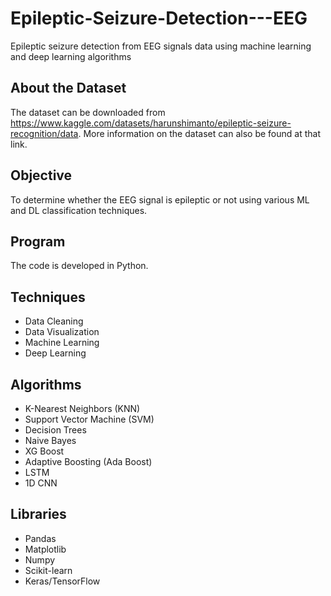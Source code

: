 # Epileptic-Seizure-Detection---EEG

Epileptic seizure detection from EEG signals data using machine learning and deep learning algorithms

## About the Dataset

The dataset can be downloaded from https://www.kaggle.com/datasets/harunshimanto/epileptic-seizure-recognition/data. More information on the dataset
can also be found at that link. 

## Objective

To determine whether the EEG signal is epileptic or not using various ML and DL classification techniques. 

## Program

The code is developed in Python. 

## Techniques

   - Data Cleaning
   - Data Visualization
   - Machine Learning
   - Deep Learning   

## Algorithms 

   - K-Nearest Neighbors (KNN)
   - Support Vector Machine (SVM)
   - Decision Trees
   - Naive Bayes
   - XG Boost
   - Adaptive Boosting (Ada Boost)
   - LSTM
   - 1D CNN
 
 
## Libraries

   - Pandas
   - Matplotlib
   - Numpy
   - Scikit-learn
   - Keras/TensorFlow
 

   
   



